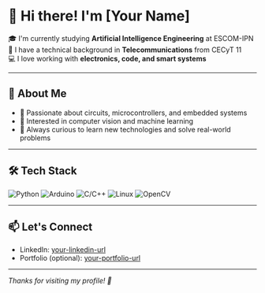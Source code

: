# 👋 Hi there! I'm [Your Name]

🎓 I'm currently studying **Artificial Intelligence Engineering** at ESCOM-IPN  
📡 I have a technical background in **Telecommunications** from CECyT 11  
💻 I love working with **electronics, code, and smart systems**

---

## 🚀 About Me

- 🔌 Passionate about circuits, microcontrollers, and embedded systems  
- 🤖 Interested in computer vision and machine learning  
- 🧠 Always curious to learn new technologies and solve real-world problems

---

## 🛠️ Tech Stack

![Python](https://img.shields.io/badge/-Python-3776AB?style=flat&logo=python&logoColor=white)
![Arduino](https://img.shields.io/badge/-Arduino-00979D?style=flat&logo=arduino&logoColor=white)
![C/C++](https://img.shields.io/badge/-C/C++-00599C?style=flat&logo=cplusplus&logoColor=white)
![Linux](https://img.shields.io/badge/-Linux-FCC624?style=flat&logo=linux&logoColor=black)
![OpenCV](https://img.shields.io/badge/-OpenCV-5C3EE8?style=flat&logo=opencv&logoColor=white)

---

## 📫 Let's Connect

- LinkedIn: [your-linkedin-url](https://linkedin.com/in/yourprofile)
- Portfolio (optional): [your-portfolio-url](https://yourportfolio.com)

---

*Thanks for visiting my profile! 🚀*
